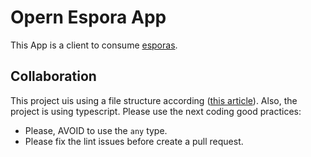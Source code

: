 # Opern Espora App
This App is a client to consume [esporas](https://github.com/open-espora/definition).


## Collaboration
This project uis using a file structure according ([this article](https://www.freecodecamp.org/news/a-better-way-to-structure-react-projects/)).
Also, the project is using typescript. Please use the next coding good practices:

* Please, AVOID to use the `any` type.
* Please fix the lint issues before create a pull request.
